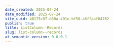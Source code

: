 ```yaml
---
date_created: 2025-07-24
date_modified: 2025-07-24
site_uuid: 48175c07-d80a-491e-bf58-a6ffaaf84762
publish: true
title: ListColumn--Records
slug: list-column--records
at_semantic_version: 0.0.0.1
---
```

